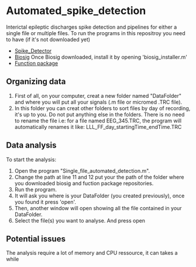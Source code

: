 # Automated_spike_detection
 Interictal epileptic discharges spike detection and pipelines for either a single file or multiple files. 
 To run the programs in this repositroy you need to have (if it's not downloaded yet)
 - <a href="https://github.com/Sam54000/Spike_Detector">Spike_Detector</a>
 - <a href="https://github.com/Sam54000/Biosig">Biosig</a>
 Once Biosig downloaded, install it by opening 'biosig_installer.m'
 - <a href="https://github.com/Sam54000/Function-package">Function package</a>
 
 ## Organizing data
 1. First of all, on your computer, creat a new folder named "DataFolder" and where you will put all your signals (.m file or micromed .TRC file).
 2. In this folder you can creat other folders to sort files by day of recording, it's up to you. Do not put anything else in the folders.
 There is no need to rename the file i.e: for a file named EEG_345.TRC, the program will automatically renames it like:
 LLL_FF_day_startingTime_endTime.TRC
 
 ## Data analysis
 To start the analysis:
 1. Open the program "Single_file_automated_detection.m". 
 2. Change the path at line 11 and 12 put your the path of the folder where you downloaded biosig and fuction package repositories.
 3. Run the program. 
 4. It will ask you where is your DataFolder (you created previously), once you found it press 'open'. 
 5. Then, another window will open showing all the file contained in your DataFolder.
 6. Select the file(s) you want to analyse. And press open
 
 ## Potential issues
 The analysis require a lot of memory and CPU ressource, it can takes a while
